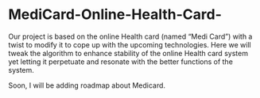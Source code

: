 # MediCard-Online-Health-Card-
Our project is based on the online Health card (named “Medi Card”) with a 
twist to modify it to cope up with the upcoming technologies. Here we will 
tweak the algorithm to enhance stability of the online Health card system yet 
letting it perpetuate and resonate with the better functions of the system.

Soon, I will be adding roadmap about Medicard.
